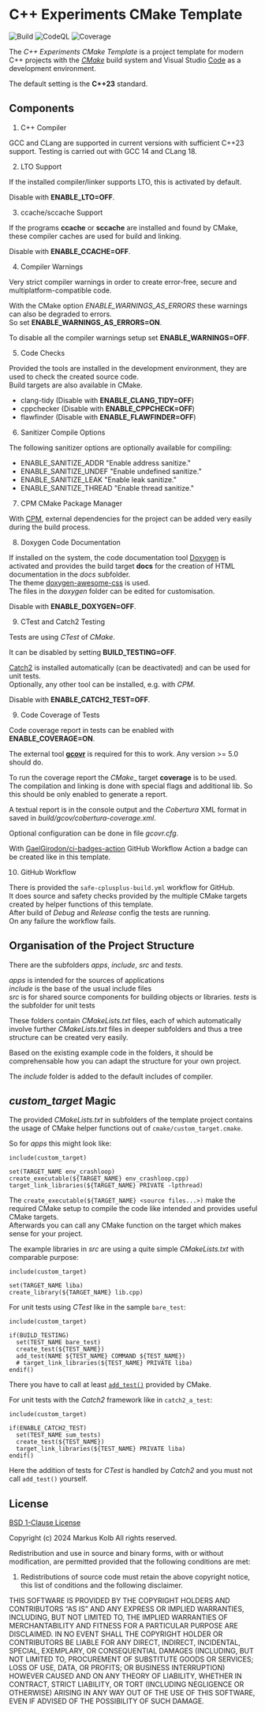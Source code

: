 # C++ Experiments CMake Template

![Build](https://github.com/kolbma/cpp-experiments-cmake-template/actions/workflows/safe-cplusplus-build.yml/badge.svg)
![CodeQL](https://github.com/kolbma/cpp-experiments-cmake-template/actions/workflows/codeql.yml/badge.svg)
![Coverage](https://img.shields.io/endpoint?style=flat-square&url=https%3A%2F%2Fgist.githubusercontent.com%2Fkolbma%2Fd7b822a2fd65dc027c2cc661184207aa%2Fraw%2Fcpp-experiments-cmake-template-cobertura-coverage.json)

The _C++ Experiments CMake Template_ is a project template for modern
C++ projects with the
[_CMake_](https://cmake.org/cmake/help/latest/index.html) build system
and Visual Studio [Code](https://code.visualstudio.com/) as a 
development environment.  

The default setting is the __C++23__ standard.

## Components

1. C++ Compiler

GCC and CLang are supported in current versions with sufficient
C++23 support. Testing is carried out with GCC 14 and CLang 18.

2. LTO Support

If the installed compiler/linker supports LTO, this is activated by 
default.

Disable with __ENABLE_LTO=OFF__.

3. ccache/sccache Support

If the programs __ccache__ or __sccache__ are installed and found by
CMake, these compiler caches are used for build and linking. 

Disable with __ENABLE_CCACHE=OFF__.

4. Compiler Warnings

Very strict compiler warnings in order to create error-free, secure and
multiplatform-compatible code.

With the CMake option _ENABLE_WARNINGS_AS_ERRORS_ these warnings can 
also be degraded to errors.  
So set __ENABLE_WARNINGS_AS_ERRORS=ON__.

To disable all the compiler warnings setup set __ENABLE_WARNINGS=OFF__.

5. Code Checks

Provided the tools are installed in the development environment,
they are used to check the created source code.  
Build targets are also available in CMake.

* clang-tidy (Disable with __ENABLE_CLANG_TIDY=OFF__)
* cppchecker (Disable with __ENABLE_CPPCHECK=OFF__)
* flawfinder (Disable with __ENABLE_FLAWFINDER=OFF__)

6. Sanitizer Compile Options

The following sanitizer options are optionally available for compiling:

* ENABLE_SANITIZE_ADDR "Enable address sanitize."
* ENABLE_SANITIZE_UNDEF "Enable undefined sanitize."
* ENABLE_SANITIZE_LEAK "Enable leak sanitize."
* ENABLE_SANITIZE_THREAD "Enable thread sanitize."

7. CPM CMake Package Manager

With [CPM](https://github.com/cpm-cmake/CPM.cmake), external 
dependencies for the project can be added very easily during the build 
process.

8. Doxygen Code Documentation

If installed on the system, the code documentation tool 
[Doxygen](https://www.doxygen.nl/) is activated and provides the build 
target __docs__ for the creation of HTML documentation in the _docs_ 
subfolder.  
The theme 
[doxygen-awesome-css](https://jothepro.github.io/doxygen-awesome-css)
is used.  
The files in the _doxygen_ folder can be edited for customisation.

Disable with __ENABLE_DOXYGEN=OFF__.

9. CTest and Catch2 Testing

Tests are using _CTest_ of _CMake_.

It can be disabled by setting __BUILD_TESTING=OFF__.

[Catch2](https://github.com/catchorg/Catch2) is installed automatically 
(can be deactivated) and can be used for unit tests.  
Optionally, any other tool can be installed, e.g. with _CPM_.

Disable with __ENABLE_CATCH2_TEST=OFF__.

9. Code Coverage of Tests

Code coverage report in tests can be enabled with
__ENABLE_COVERAGE=ON__.

The external tool [__gcovr__](https://gcovr.com) is required for this to
work. Any version >= 5.0 should do.

To run the coverage report the _CMake__ target __coverage__ is to be
used.  
The compilation and linking is done with special flags and additional
lib. So this should be only enabled to generate a report.

A textual report is in the console output and the _Cobertura_ XML format
in saved in _build/gcov/cobertura-coverage.xml_.

Optional configuration can be done in file _gcovr.cfg_.

With
[GaelGirodon/ci-badges-action](https://github.com/GaelGirodon/ci-badges-action)
GitHub Workflow Action a badge can be created like in this template.

10. GitHub Workflow

There is provided the `safe-cplusplus-build.yml` workflow for GitHub.  
It does source and safety checks provided by the multiple CMake targets
created by helper functions of this template.  
After build of _Debug_ and _Release_ config the tests are running.  
On any failure the workflow fails.

## Organisation of the Project Structure

There are the subfolders _apps_, _include_, _src_ and _tests_.  

_apps_ is intended for the sources of applications  
_include_ is the base of the usual include files  
_src_ is for shared source components for building objects or libraries.
_tests_ is the subfolder for unit tests 

These folders contain _CMakeLists.txt_ files, each of which 
automatically involve further _CMakeLists.txt_ files in deeper 
subfolders and thus a tree structure can be created very easily.

Based on the existing example code in the folders, it should be
comprehensable how you can adapt the structure for your own project.

The _include_ folder is added to the default includes of compiler.

## _custom_target_ Magic

The provided _CMakeLists.txt_ in subfolders of the template project 
contains the usage of CMake helper functions out of 
`cmake/custom_target.cmake`.  

So for _apps_ this might look like:
```
include(custom_target)

set(TARGET_NAME env_crashloop)
create_executable(${TARGET_NAME} env_crashloop.cpp)
target_link_libraries(${TARGET_NAME} PRIVATE -lpthread)
```

The `create_executable(${TARGET_NAME} <source files...>)` make the
required CMake setup to compile the code like intended and provides
useful CMake targets.  
Afterwards you can call any CMake function on the target which makes
sense for your project.

The example libraries in _src_ are using a quite simple 
_CMakeLists.txt_ with comparable purpose:
```
include(custom_target)

set(TARGET_NAME liba)
create_library(${TARGET_NAME} lib.cpp)
```

For unit tests using _CTest_ like in the sample `bare_test`:
```
include(custom_target)

if(BUILD_TESTING)
  set(TEST_NAME bare_test)
  create_test(${TEST_NAME})
  add_test(NAME ${TEST_NAME} COMMAND ${TEST_NAME})
  # target_link_libraries(${TEST_NAME} PRIVATE liba)
endif()
```

There you have to call at least 
[`add_test()`](https://cmake.org/cmake/help/latest/command/add_test.html)
provided by CMake.

For unit tests with the _Catch2_ framework like in `catch2_a_test`:
```
include(custom_target)

if(ENABLE_CATCH2_TEST)
  set(TEST_NAME sum_tests)
  create_test(${TEST_NAME})
  target_link_libraries(${TEST_NAME} PRIVATE liba)
endif()
```

Here the addition of tests for _CTest_ is handled by _Catch2_ and you
must not call `add_test()` yourself.

## License

[BSD 1-Clause License](https://spdx.org/licenses/BSD-1-Clause.html)

Copyright (c) 2024 Markus Kolb All rights reserved.

Redistribution and use in source and binary forms, with or without
modification, are permitted provided that the following conditions are
met:

1. Redistributions of source code must retain the above copyright
notice, this list of conditions and the following disclaimer.

THIS SOFTWARE IS PROVIDED BY THE COPYRIGHT HOLDERS AND CONTRIBUTORS
“AS IS” AND ANY EXPRESS OR IMPLIED WARRANTIES, INCLUDING, BUT NOT
LIMITED TO, THE IMPLIED WARRANTIES OF MERCHANTABILITY AND FITNESS FOR A
PARTICULAR PURPOSE ARE DISCLAIMED. IN NO EVENT SHALL THE COPYRIGHT
HOLDER OR CONTRIBUTORS BE LIABLE FOR ANY DIRECT, INDIRECT, INCIDENTAL,
SPECIAL, EXEMPLARY, OR CONSEQUENTIAL DAMAGES (INCLUDING, BUT NOT LIMITED
TO, PROCUREMENT OF SUBSTITUTE GOODS OR SERVICES; LOSS OF USE, DATA, OR
PROFITS; OR BUSINESS INTERRUPTION) HOWEVER CAUSED AND ON ANY THEORY OF
LIABILITY, WHETHER IN CONTRACT, STRICT LIABILITY, OR TORT (INCLUDING
NEGLIGENCE OR OTHERWISE) ARISING IN ANY WAY OUT OF THE USE OF THIS
SOFTWARE, EVEN IF ADVISED OF THE POSSIBILITY OF SUCH DAMAGE.

